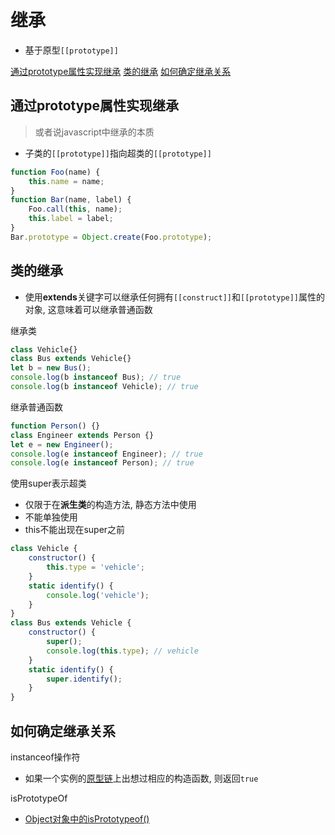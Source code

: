 # 继承

- 基于原型`[[prototype]]`

[通过prototype属性实现继承](#通过prototype属性实现继承)
[类的继承](#类的继承)
[如何确定继承关系](#如何确定继承关系)


## 通过prototype属性实现继承

> 或者说javascript中继承的本质

- 子类的`[[prototype]]`指向超类的`[[prototype]]`

```js
function Foo(name) {
    this.name = name;
}
function Bar(name, label) {
    Foo.call(this, name);
    this.label = label;
}
Bar.prototype = Object.create(Foo.prototype);
```
## 类的继承

- 使用**extends**关键字可以继承任何拥有`[[construct]]`和`[[prototype]]`属性的对象, 这意味着可以继承普通函数

继承类

```js
class Vehicle{}
class Bus extends Vehicle{}
let b = new Bus();
console.log(b instanceof Bus); // true
console.log(b instanceof Vehicle); // true
```

继承普通函数

```js
function Person() {}
class Engineer extends Person {}
let e = new Engineer();
console.log(e instanceof Engineer); // true
console.log(e instanceof Person); // true
```

使用super表示超类

- 仅限于在**派生类**的构造方法, 静态方法中使用
- 不能单独使用
- this不能出现在super之前

```js
class Vehicle {
    constructor() {
        this.type = 'vehicle';
    }
    static identify() {
        console.log('vehicle');
    }
}
class Bus extends Vehicle {
    constructor() {
        super();
        console.log(this.type); // vehicle
    }
    static identify() {
        super.identify();
    }
}
```

## 如何确定继承关系

instanceof操作符

- 如果一个实例的[原型链](JavaScript_Prototype.md)上出想过相应的构造函数, 则返回`true`

isPrototypeOf

- [Object对象中的isPrototypeof()](JavaScript_Object_Object.md)

